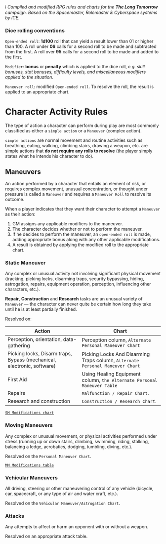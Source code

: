 :information_source: _Compiled and modified RPG rules and charts for the **The Long Tomorrow** campaign. Based on the Spacemaster, Rolemaster & Cyberspace systems by ICE._

### Dice rolling conventions
`Open-ended roll`: **1d100** roll that can yield a result lower than 01 or higher than 100.
A roll under **06** calls for a second roll to be made and subtracted from the first.
A roll over **95** calls for a second roll to be made and added to the first.

`Modifier`: **bonus** or **penalty** which is applied to the dice roll, _e.g. skill bonuses,
stat bonuses, difficulty levels, and miscellaneous modifiers applied to the situation_.

`Maneuver roll`: modified `Open-ended roll`. To resolve the roll, the result is applied to an appropriate chart.

# Character Activity Rules
The type of action a character can perform during play are most commonly classified as either a `simple action` or a `Maneuver` (complex action).

`simple actions` are normal movement and routine activities such as breathing, eating, walking, climbing stairs, drawing a weapon, etc. are simple actions that **do not require any rolls to resolve** (the player simply states what he intends his character to do).

## Maneuvers
An action performed by a character that entails an element of risk, or requires complex movement, unusual concentration, or thought under pressure is called a `Maneuver` and requires a `Maneuver Roll` to resolve its outcome.

When a player indicates that they want their character to attempt a `Maneuver` as their action:
1. GM assigns any applicable modifiers to the maneuver.
2. The character decides whether or not to perform the maneuver.
3. If he decides to perform the maneuver, an `open-ended roll` is made, adding appropriate bonus along with any other applicable modifications.
4. A result is obtained by applying the modified roll to the appropriate chart.

### Static Maneuver
Any complex or unusual activity not involving significant physical movement (tracking, picking locks, disarming traps, security bypassing, hiding, astrogation, repairs, equipment operation, perception, influencing other characters, etc.).

**Repair**, **Construction** and **Research** tasks are an unusual variety of `Maneuver` — the character can never quite be certain how long they take until he is at least partially finished.

Resolved on:

 | Action | Chart |
 | --- | --- |
 | Perception, orientation, data-gathering | Perception column, `Alternate Personal Maneuver Chart` |
Picking locks, Disarm traps, Bypass (mechanical, electronic, software) | Picking Locks And Disarming Traps column, `Alternate Personal Maneuver Chart`
First Aid | Using Healing Equipment column, `the Alternate Personal Maneuver Table`
Repairs | `Malfunction / Repair Chart`.
Research and construction | `Construction / Research Chart`.

[`SM Modifications chart`](https://drive.google.com/open?id=1tnytSikTJTY5FBkvswJ8UqsOrPB_taW_)

### Moving Maneuvers
Any complex or unusual movement, or physical activities performed under stress (running up or down stairs, climbing, swimming, riding, stalking, balancing a ledge, acrobatics, dodging, tumbling, diving, etc.).

Resolved on the `Personal Maneuver Chart`.

[`MM Modifications table`](https://skippern.github.io/iRoleMaster.help/Contents/Resources/shared/T/RMSR_T-4.2.png)

### Vehicular Maneuvers
All driving, steering or other maneuvering control of any vehicle (bicycle, car, spacecraft, or any type of air and water craft, etc.).

Resolved on the `Vehicular Maneuver/Astrogation Chart`.

### Attacks
Any attempts to affect or harm an opponent with or without a weapon.

Resolved on an appropriate attack table.
